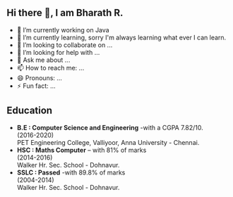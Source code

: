 ## Hi there 👋, I am Bharath R.

<!--
**RSBHARATHRS/RSBHARATHRS** is a ✨ _special_ ✨ repository because its `README.md` (this file) appears on your GitHub profile.-->



- 🔭 I’m currently working on Java
- 🌱 I’m currently learning, sorry I'm always learning what ever I can learn.
- 👯 I’m looking to collaborate on ...
- 🤔 I’m looking for help with ...
- 💬 Ask me about ...
- 📫 How to reach me: ...
- 😄 Pronouns: ...
- ⚡ Fun fact: ...
## Education
- **B.E : Computer Science and Engineering**  -with a CGPA 7.82/10. &nbsp;&nbsp;&nbsp;&nbsp;&nbsp;&nbsp; (2016-2020)  
  PET Engineering College, Valliyoor,
  Anna University - Chennai.  
- **HSC : Maths Computer** – with 81% of marks &nbsp;&nbsp;&emsp;&emsp;&emsp;&emsp;&emsp;&emsp;&emsp;&emsp;&emsp;&nbsp;&nbsp;  (2014-2016)  
  Walker Hr. Sec. School - Dohnavur.  
- **SSLC : Passed** -with 89.8% of marks  &emsp;&emsp;&emsp;&emsp;&emsp;&emsp;&emsp;&emsp;&emsp;&nbsp;&emsp;&emsp;&emsp;&emsp;&emsp;(2004-2014)  
  Walker Hr. Sec. School - Dohnavur.
